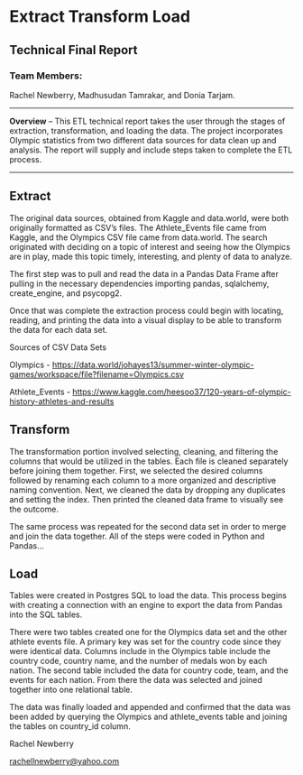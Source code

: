 # Extract Transform Load 
## Technical Final Report

### Team Members:
Rachel Newberry, Madhusudan Tamrakar, and Donia Tarjam.

<hr>
<b>Overview</b> – This ETL technical report takes the user through the stages of extraction, transformation, and loading the data. The project incorporates Olympic statistics from two different data sources for data clean up and analysis. The report will supply and include steps taken to complete the ETL process. 


<hr>

## Extract

The original data sources, obtained from Kaggle and data.world, were both originally formatted as CSV’s files. The Athlete_Events file came from Kaggle, and the Olympics CSV file came from data.world. The search originated with deciding on a topic of interest and seeing how the Olympics are in play, made this topic timely, interesting, and plenty of data to analyze. 


The first step was to pull and read the data in a Pandas Data Frame after pulling in the necessary dependencies importing pandas, sqlalchemy, create_engine, and psycopg2.


Once that was complete the extraction process could begin with locating, reading, and printing the data into a visual display to be able to transform the data for each data set. 
 

Sources of CSV Data Sets

Olympics - https://data.world/johayes13/summer-winter-olympic-games/workspace/file?filename=Olympics.csv

Athlete_Events - https://www.kaggle.com/heesoo37/120-years-of-olympic-history-athletes-and-results



## Transform


The transformation portion involved selecting, cleaning, and filtering the columns that would be utilized in the tables.  Each file is cleaned separately before joining them together. First, we selected the desired columns followed by renaming each column to a more organized and descriptive naming convention. Next, we cleaned the data by dropping any duplicates and setting the index. Then printed the cleaned data frame to visually see the outcome. 
 

The same process was repeated for the second data set in order to merge and join the data together. All of the steps were coded in Python and Pandas…


## Load

Tables were created in Postgres SQL to load the data. This process begins with creating a connection with an engine to export the data from Pandas into the SQL tables. 

 
There were two tables created one for the Olympics data set and the other athlete events file. A primary key was set for the country code since they were identical data. Columns include in the Olympics table include the country code, country name, and the number of medals won by each nation. The second table included the data for country code, team, and the events for each nation. From there the data was selected and joined together into one relational table. 


The data was finally loaded and appended and confirmed that the data was been added by querying the Olympics and athlete_events table and joining the tables on country_id column.
 




Rachel Newberry

rachellnewberry@yahoo.com
